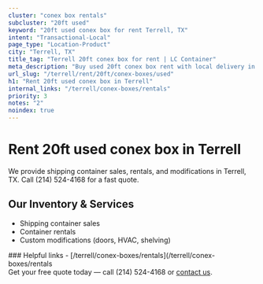 ```yaml
---
cluster: "conex box rentals"
subcluster: "20ft used"
keyword: "20ft used conex box for rent Terrell, TX"
intent: "Transactional-Local"
page_type: "Location-Product"
city: "Terrell, TX"
title_tag: "Terrell 20ft conex box for rent | LC Container"
meta_description: "Buy used 20ft conex box rent with local delivery in Terrell, TX. LC Container — local Since 2003. Request a fast quote today."
url_slug: "/terrell/rent/20ft/conex-boxes/used"
h1: "Rent 20ft used conex box in Terrell"
internal_links: "/terrell/conex-boxes/rentals"
priority: 3
notes: "2"
noindex: true
---
```


# Rent 20ft used conex box in Terrell

We provide shipping container sales, rentals, and modifications in Terrell, TX. Call (214) 524-4168 for a fast quote.

## Our Inventory & Services
- Shipping container sales
- Container rentals
- Custom modifications (doors, HVAC, shelving)

<div data-section="internal-links">
### Helpful links
- [/terrell/conex-boxes/rentals](/terrell/conex-boxes/rentals
</div>

<div data-section="cta">
Get your free quote today — call (214) 524-4168 or <a href="/contact">contact us</a>.
</div>

<script type="application/ld+json">{"@context":"https://schema.org","@type":"FAQPage","mainEntity":[{"@type":"Question","name":"How much does delivery cost in Terrell, TX?","acceptedAnswer":{"@type":"Answer","text":"Delivery costs vary by distance and container size. Most deliveries in Terrell, TX range from $150-$300. Call (214) 524-4168 for an exact quote based on your specific location."}},{"@type":"Question","name":"Do you offer financing or payment plans?","acceptedAnswer":{"@type":"Answer","text":"We accept major credit cards, checks, and can discuss commercial terms for bulk purchases. Call (214) 524-4168 to discuss options."}},{"@type":"Question","name":"Can you customize containers in Terrell, TX?","acceptedAnswer":{"@type":"Answer","text":"Yes — we perform modifications like doors, HVAC, insulation, and shelving. Request a custom quote at (214) 524-4168 or via our contact form."}}]}</script>
